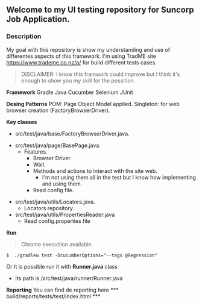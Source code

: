 ## Welcome to my UI testing repository for Suncorp Job Application.

### Description
My goal with this repository is show my understanding and use of differentes aspects of this framework.
I'm using TradME site https://www.trademe.co.nz/a/ for build different tests cases.

> DISCLAIMER: I know this framwork could improve but I think it's enough to show you my skill for the possition.

**Framework**
Gradle
Java
Cucumber
Selenium
JUnit

**Desing Patterns**
POM: Page Object Model applied.
Singleton: for web browser creation (FactoryBrowserDriver).

**Key classes**
- src/test/java/base/FactoryBrowserDriver.java.
+ src/test/java/page/BasePage.java.
    + Features.
        + Browser Driver.
        + Wait.
        + Methods and actions to interact with the site web.
            + I'm not using them all in the test but I know how implementing and using them.
        + Read config file.
- src/test/java/utils/Locators.java.
    + Locators repository.
-  src/test/java/utils/PropertiesReader.java
    + Read config.properties file

**Run**
> Chrome executiion available.

`$  ./gradlew test -DcucumberOptions="--tags @Regression"`

Or It is possible run it with **Runner.java** class
+ Its path is /src/test/java/runner/Runner.java

**Reporting**
You can find de reporting here *** build/reports/tests/test/index.html ***

